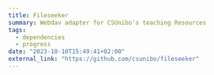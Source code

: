 ```yaml
---
title: Fileseeker
summary: Webdav adapter for CSUnibo's teaching Resources
tags:
  - dependencies
  - progress
date: "2023-10-10T15:49:41+02:00"
external_link: "https://github.com/csunibo/fileseeker"
---
```

